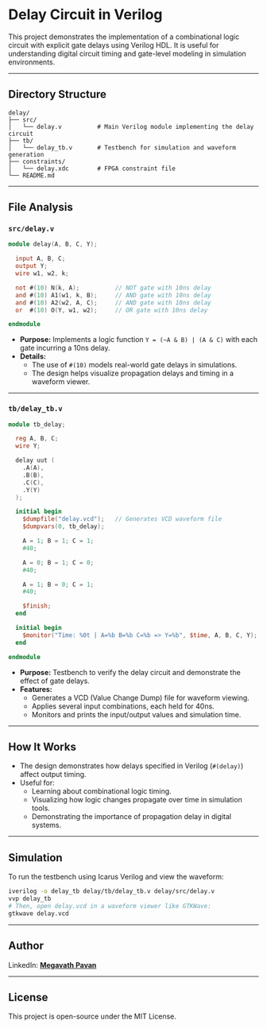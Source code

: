 # Delay Circuit in Verilog

This project demonstrates the implementation of a combinational logic circuit with explicit gate delays using Verilog HDL. It is useful for understanding digital circuit timing and gate-level modeling in simulation environments.

---

## Directory Structure

```
delay/
├── src/
│   └── delay.v          # Main Verilog module implementing the delay circuit
├── tb/
│   └── delay_tb.v       # Testbench for simulation and waveform generation
├── constraints/
│   └── delay.xdc        # FPGA constraint file
└── README.md
```

---

## File Analysis

### `src/delay.v`

```verilog
module delay(A, B, C, Y);

  input A, B, C;
  output Y;
  wire w1, w2, k;

  not #(10) N(k, A);          // NOT gate with 10ns delay
  and #(10) A1(w1, k, B);     // AND gate with 10ns delay
  and #(10) A2(w2, A, C);     // AND gate with 10ns delay
  or  #(10) O(Y, w1, w2);     // OR gate with 10ns delay

endmodule
```

- **Purpose:** Implements a logic function `Y = (~A & B) | (A & C)` with each gate incurring a 10ns delay.
- **Details:**
  - The use of `#(10)` models real-world gate delays in simulations.
  - The design helps visualize propagation delays and timing in a waveform viewer.

---

### `tb/delay_tb.v`

```verilog
module tb_delay;

  reg A, B, C;
  wire Y;

  delay uut (
    .A(A),
    .B(B),
    .C(C),
    .Y(Y)
  );

  initial begin
    $dumpfile("delay.vcd");   // Generates VCD waveform file
    $dumpvars(0, tb_delay);

    A = 1; B = 1; C = 1;
    #40;

    A = 0; B = 1; C = 0;
    #40;

    A = 1; B = 0; C = 1;
    #40;

    $finish;
  end

  initial begin
    $monitor("Time: %0t | A=%b B=%b C=%b => Y=%b", $time, A, B, C, Y);
  end

endmodule
```

- **Purpose:** Testbench to verify the delay circuit and demonstrate the effect of gate delays.
- **Features:**
  - Generates a VCD (Value Change Dump) file for waveform viewing.
  - Applies several input combinations, each held for 40ns.
  - Monitors and prints the input/output values and simulation time.

---

## How It Works

- The design demonstrates how delays specified in Verilog (`#(delay)`) affect output timing.
- Useful for:
  - Learning about combinational logic timing.
  - Visualizing how logic changes propagate over time in simulation tools.
  - Demonstrating the importance of propagation delay in digital systems.

---

## Simulation

To run the testbench using Icarus Verilog and view the waveform:

```sh
iverilog -o delay_tb delay/tb/delay_tb.v delay/src/delay.v
vvp delay_tb
# Then, open delay.vcd in a waveform viewer like GTKWave:
gtkwave delay.vcd
```

---

## Author

LinkedIn: [**Megavath Pavan**](https://www.linkedin.com/in/megavath-pavan-1a4724262/)

---

## License

This project is open-source under the MIT License.
